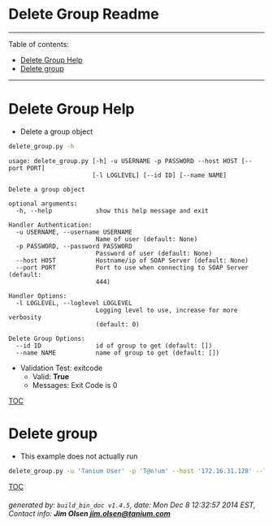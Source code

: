 Delete Group Readme
===========================

---------------------------
<a name='toc'>Table of contents:</a>

  * [Delete Group Help](#user-content-delete-group-help)
  * [Delete group](#user-content-delete-group)

---------------------------

# Delete Group Help

  * Delete a group object

```bash
delete_group.py -h
```

```
usage: delete_group.py [-h] -u USERNAME -p PASSWORD --host HOST [--port PORT]
                       [-l LOGLEVEL] [--id ID] [--name NAME]

Delete a group object

optional arguments:
  -h, --help            show this help message and exit

Handler Authentication:
  -u USERNAME, --username USERNAME
                        Name of user (default: None)
  -p PASSWORD, --password PASSWORD
                        Password of user (default: None)
  --host HOST           Hostname/ip of SOAP Server (default: None)
  --port PORT           Port to use when connecting to SOAP Server (default:
                        444)

Handler Options:
  -l LOGLEVEL, --loglevel LOGLEVEL
                        Logging level to use, increase for more verbosity
                        (default: 0)

Delete Group Options:
  --id ID               id of group to get (default: [])
  --name NAME           name of group to get (default: [])
```

  * Validation Test: exitcode
    * Valid: **True**
    * Messages: Exit Code is 0



[TOC](#user-content-toc)


# Delete group

  * This example does not actually run

```bash
delete_group.py -u 'Tanium User' -p 'T@n!um' --host '172.16.31.128' --loglevel 1 --id 123456
```



[TOC](#user-content-toc)


###### generated by: `build_bin_doc v1.4.5`, date: Mon Dec  8 12:32:57 2014 EST, Contact info: **Jim Olsen <jim.olsen@tanium.com>**